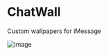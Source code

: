 # ChatWall

Custom wallpapers for iMessage

![image](https://chr1s.dev/assets/ChatWallMockupSmall.png)
